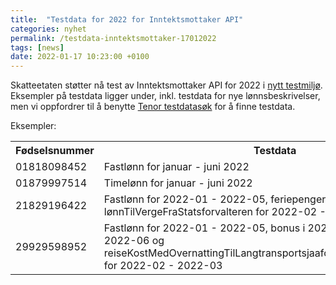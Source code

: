 ```yaml
---
title:  "Testdata for 2022 for Inntektsmottaker API"
categories: nyhet
permalink: /testdata-inntektsmottaker-17012022
tags: [news]
date: 2022-01-17 10:23:00 +0100
---
```

Skatteetaten støtter nå test av Inntektsmottaker API for 2022 i [nytt testmiljø](../../test/testmiljoe.md). Eksempler på testdata ligger under, inkl. testdata for nye lønnsbeskrivelser, men vi oppfordrer til å benytte [Tenor testdatasøk](../../test/tenor.md) for å finne testdata.

Eksempler:

<table>
  <tr>
    <th>Fødselsnummer</th>
    <th>Testdata</th>
  </tr>
  <tr>
    <td>01818098452</td>
    <td>Fastlønn for januar - juni 2022</td>
  </tr>
  <tr>
    <td>01879997514</td>
    <td>Timelønn for januar - juni 2022</td>
  </tr>
  <tr>
    <td>21829196422</td>
    <td>Fastlønn for 2022-01 - 2022-05, feriepenger i 2022-06 og lønnTilVergeFraStatsforvalteren for 2022-02 - 2022-03</td>
  </tr>
  <tr>
    <td>29929598952</td>
    <td>Fastlønn for 2022-01 - 2022-05, bonus i 2022-01, feriepenger i 2022-06 og reiseKostMedOvernattingTilLangtransportsjaafoerForKjoeringInnenlands for 2022-02 - 2022-03</td>
  </tr>
  </table>
  
